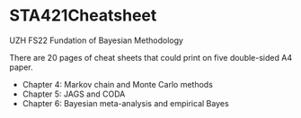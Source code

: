 # STA421Cheatsheet
UZH FS22 Fundation of Bayesian Methodology

There are 20 pages of cheat sheets that could print on five double-sided A4 paper.
 - Chapter 4: Markov chain and Monte Carlo methods
 - Chapter 5: JAGS and CODA
 - Chapter 6: Bayesian meta-analysis and empirical Bayes
